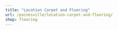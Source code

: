 ```yaml
---
title: "Location Carpet and Flooring"
url: /painesville/location-carpet-and-flooring/
shop: flooring
---
```

